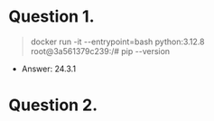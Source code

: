 # Question 1.

> docker run -it --entrypoint=bash python:3.12.8
> root@3a561379c239:/# pip --version

* Answer: 24.3.1

# Question 2.